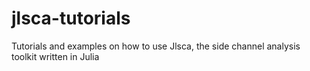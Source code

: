 # jlsca-tutorials
Tutorials and examples on how to use Jlsca, the side channel analysis toolkit written in Julia
